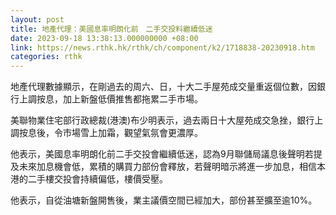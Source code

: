 ```yaml
---
layout: post
title: 地產代理：美國息率明朗化前　二手交投料繼續低迷
date: 2023-09-18 13:38:13.000000000 +08:00
link: https://news.rthk.hk/rthk/ch/component/k2/1718838-20230918.htm
categories: rthk
---
```


地產代理數據顯示，在剛過去的周六、日，十大二手屋苑成交量重返個位數，因銀行上調按息，加上新盤低價推售都拖累二手市場。

美聯物業住宅部行政總裁(港澳)布少明表示，過去兩日十大屋苑成交急挫，銀行上調按息後，令市場雪上加霜，觀望氣氛會更濃厚。

他表示，美國息率明朗化前二手交投會繼續低迷，認為9月聯儲局議息後聲明若提及未來加息機會低，累積的購買力部份會釋放，若聲明暗示將進一步加息，相信本港的二手樓交投會持續偏低，樓價受壓。

他表示，自從油塘新盤開售後，業主議價空間已經加大，部份甚至擴至逾10%。
